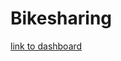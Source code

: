 # Bikesharing

[link to dashboard](https://public.tableau.com/app/profile/lukasz.stanczyk/viz/CitiBike_Challenge_16372808837040/CheckoutTimeforUsers)